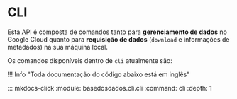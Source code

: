 # CLI

Esta API é composta de comandos tanto para **gerenciamento de dados** no
Google Cloud quanto para **requisição de dados** (`download` e
informações de metadados) na sua
máquina local.

Os comandos disponíveis dentro de `cli` atualmente são:

<!-- - `config`, que é utilizado para atualizar seus dados de configuração e
 gerenciar templates
- `dataset`, que permite gerenciar datasets no BigQuery (criar,
  modificar, publicar , atualizar e deletar)
- `download`, que permite baixar/salvar queries de tabelas do BigQuery na sua máquina local
- `storage`, que permite gerenciar seu Storage no BigQuery (criar e
  subir arquivos)
- `table`, que permite gerenciar tabelas no BigQuery (criar,
  modificar, publicar , atualizar e deletar)
- `list`, que permite listar datasets ou tabelas do BigQuery
- `get`, que permite obter informações sobre datasets ou tabelas do BigQuery -->

!!! Info "Toda documentação do código abaixo está em inglês"

::: mkdocs-click
    :module: basedosdados.cli.cli
    :command: cli
    :depth: 1